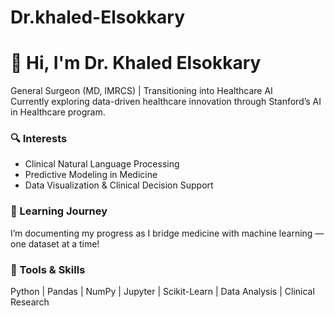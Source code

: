 # Dr.khaled-Elsokkary
# 👋 Hi, I'm Dr. Khaled Elsokkary  
General Surgeon (MD, IMRCS) | Transitioning into Healthcare AI  
Currently exploring data-driven healthcare innovation through Stanford’s AI in Healthcare program.  

### 🔍 Interests  
- Clinical Natural Language Processing  
- Predictive Modeling in Medicine  
- Data Visualization & Clinical Decision Support  

### 🧠 Learning Journey  
I’m documenting my progress as I bridge medicine with machine learning — one dataset at a time!  

### 🧰 Tools & Skills  
Python | Pandas | NumPy | Jupyter | Scikit-Learn | Data Analysis | Clinical Research  
